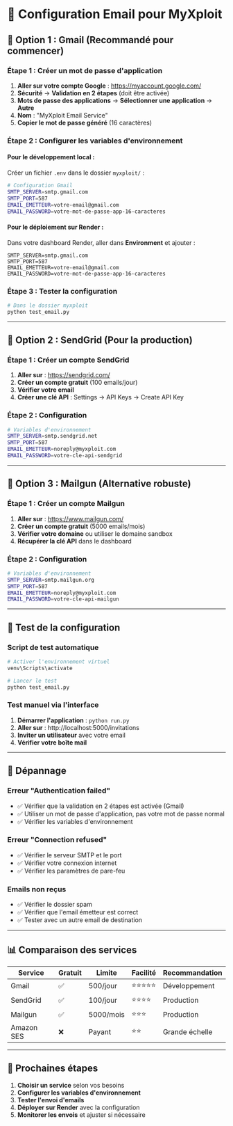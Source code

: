 # 📧 Configuration Email pour MyXploit

## 🎯 Option 1 : Gmail (Recommandé pour commencer)

### Étape 1 : Créer un mot de passe d'application

1. **Aller sur votre compte Google** : https://myaccount.google.com/
2. **Sécurité** → **Validation en 2 étapes** (doit être activée)
3. **Mots de passe des applications** → **Sélectionner une application** → **Autre**
4. **Nom** : "MyXploit Email Service"
5. **Copier le mot de passe généré** (16 caractères)

### Étape 2 : Configurer les variables d'environnement

#### Pour le développement local :
Créer un fichier `.env` dans le dossier `myxploit/` :

```bash
# Configuration Gmail
SMTP_SERVER=smtp.gmail.com
SMTP_PORT=587
EMAIL_EMETTEUR=votre-email@gmail.com
EMAIL_PASSWORD=votre-mot-de-passe-app-16-caracteres
```

#### Pour le déploiement sur Render :
Dans votre dashboard Render, aller dans **Environment** et ajouter :

```
SMTP_SERVER=smtp.gmail.com
SMTP_PORT=587
EMAIL_EMETTEUR=votre-email@gmail.com
EMAIL_PASSWORD=votre-mot-de-passe-app-16-caracteres
```

### Étape 3 : Tester la configuration

```bash
# Dans le dossier myxploit
python test_email.py
```

---

## 🎯 Option 2 : SendGrid (Pour la production)

### Étape 1 : Créer un compte SendGrid

1. **Aller sur** : https://sendgrid.com/
2. **Créer un compte gratuit** (100 emails/jour)
3. **Vérifier votre email**
4. **Créer une clé API** : Settings → API Keys → Create API Key

### Étape 2 : Configuration

```bash
# Variables d'environnement
SMTP_SERVER=smtp.sendgrid.net
SMTP_PORT=587
EMAIL_EMETTEUR=noreply@myxploit.com
EMAIL_PASSWORD=votre-cle-api-sendgrid
```

---

## 🎯 Option 3 : Mailgun (Alternative robuste)

### Étape 1 : Créer un compte Mailgun

1. **Aller sur** : https://www.mailgun.com/
2. **Créer un compte gratuit** (5000 emails/mois)
3. **Vérifier votre domaine** ou utiliser le domaine sandbox
4. **Récupérer la clé API** dans le dashboard

### Étape 2 : Configuration

```bash
# Variables d'environnement
SMTP_SERVER=smtp.mailgun.org
SMTP_PORT=587
EMAIL_EMETTEUR=noreply@myxploit.com
EMAIL_PASSWORD=votre-cle-api-mailgun
```

---

## 🧪 Test de la configuration

### Script de test automatique

```bash
# Activer l'environnement virtuel
venv\Scripts\activate

# Lancer le test
python test_email.py
```

### Test manuel via l'interface

1. **Démarrer l'application** : `python run.py`
2. **Aller sur** : http://localhost:5000/invitations
3. **Inviter un utilisateur** avec votre email
4. **Vérifier votre boîte mail**

---

## 🔧 Dépannage

### Erreur "Authentication failed"
- ✅ Vérifier que la validation en 2 étapes est activée (Gmail)
- ✅ Utiliser un mot de passe d'application, pas votre mot de passe normal
- ✅ Vérifier les variables d'environnement

### Erreur "Connection refused"
- ✅ Vérifier le serveur SMTP et le port
- ✅ Vérifier votre connexion internet
- ✅ Vérifier les paramètres de pare-feu

### Emails non reçus
- ✅ Vérifier le dossier spam
- ✅ Vérifier que l'email émetteur est correct
- ✅ Tester avec un autre email de destination

---

## 📊 Comparaison des services

| Service | Gratuit | Limite | Facilité | Recommandation |
|---------|---------|--------|----------|----------------|
| Gmail | ✅ | 500/jour | ⭐⭐⭐⭐⭐ | Développement |
| SendGrid | ✅ | 100/jour | ⭐⭐⭐⭐ | Production |
| Mailgun | ✅ | 5000/mois | ⭐⭐⭐ | Production |
| Amazon SES | ❌ | Payant | ⭐⭐ | Grande échelle |

---

## 🚀 Prochaines étapes

1. **Choisir un service** selon vos besoins
2. **Configurer les variables d'environnement**
3. **Tester l'envoi d'emails**
4. **Déployer sur Render** avec la configuration
5. **Monitorer les envois** et ajuster si nécessaire
